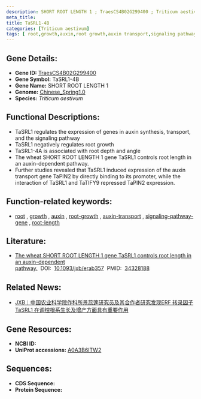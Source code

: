 ```yaml
---
description: SHORT ROOT LENGTH 1 ; TraesCS4B02G299400 ; Triticum aestivum
meta_title:
title: TaSRL1-4B
categories: [Triticum aestivum]
tags: [ root,growth,auxin,root growth,auxin transport,signaling pathway gene,root length ]
---
```


## Gene Details:
- **Gene ID:**	[TraesCS4B02G299400](https://ensembl.gramene.org/Triticum_aestivum/Gene/Summary?g=TraesCS4B02G299400)
- **Gene Symbol:** TaSRL1-4B
- **Gene Name:** SHORT ROOT LENGTH 1
- **Genome:** [Chinese_Spring1.0](https://ensembl.gramene.org/Triticum_aestivum/Info/Index)
- **Species:** *Triticum aestivum*

## Functional Descriptions:
   - TaSRL1 regulates the expression of genes in auxin synthesis, transport, and the signaling pathway
   - TaSRL1 negatively regulates root growth
   - TaSRL1-4A is associated with root depth and angle
   - The wheat SHORT ROOT LENGTH 1 gene TaSRL1 controls root length in an auxin-dependent pathway.
   - Further studies revealed that TaSRL1 induced expression of the auxin transport gene TaPIN2 by directly binding to its promoter, while the interaction of TaSRL1 and TaTIFY9 repressed TaPIN2 expression.

## Function-related keywords:
   - [root](/tags/root/)&nbsp;,&nbsp;[growth](/tags/growth/)&nbsp;,&nbsp;[auxin](/tags/auxin/)&nbsp;,&nbsp;[root-growth](/tags/root-growth/)&nbsp;,&nbsp;[auxin-transport](/tags/auxin-transport/)&nbsp;,&nbsp;[signaling-pathway-gene](/tags/signaling-pathway-gene/)&nbsp;,&nbsp;[root-length](/tags/root-length/)

## Literature:
   - [The wheat SHORT ROOT LENGTH 1 gene TaSRL1 controls root length in an auxin-dependent pathway.]( https://academic.oup.com/jxb/article/72/20/6977/6330931?login=true)&nbsp;&nbsp;DOI:&nbsp;&nbsp;[10.1093/jxb/erab357](https://academic.oup.com/jxb/article/72/20/6977/6330931?login=true)&nbsp;&nbsp;PMID:&nbsp;&nbsp;[34328188](https://pubmed.ncbi.nlm.nih.gov/34328188/)

## Related News:
   - [JXB︱中国农业科学院作科所景蕊莲研究员及其合作者研究发现ERF 转录因子TaSRL1 在调控根系生长及增产方面具有重要作用](https://mp.weixin.qq.com/s?__biz=Mzg3MDEwNDEyMg==&mid=2247514812&idx=6&sn=b17f21114c50f352a21722ebfae0de52&chksm=ce9017e9f9e79eff1c0b4254e422310cedacfbda96964e966db8249198339025e31c143da39f&scene=27#wechat_redirect)

## Gene Resources:
- **NCBI ID:**  [](https://www.ncbi.nlm.nih.gov/gene/?term=)
- **UniProt accessions:** [A0A3B6ITW2](https://www.uniprot.org/uniprotkb/A0A3B6ITW2/entry)



## Sequences:
- **CDS Sequence:**
- **Protein Sequence:**
